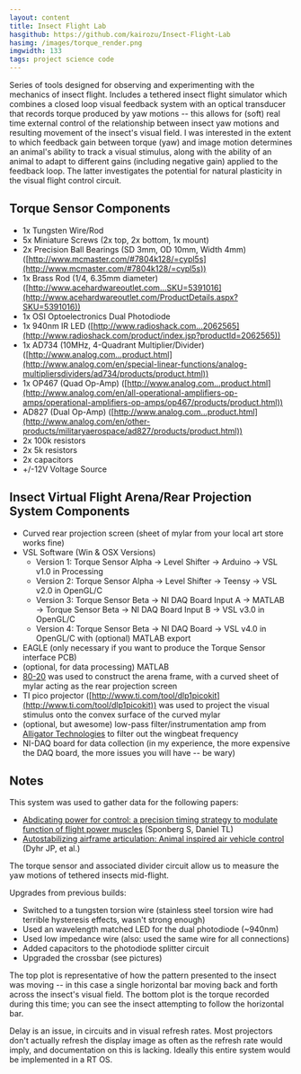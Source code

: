```yaml
---
layout: content
title: Insect Flight Lab
hasgithub: https://github.com/kairozu/Insect-Flight-Lab
hasimg: /images/torque_render.png
imgwidth: 133
tags: project science code
---
```

Series of tools designed for observing and experimenting with the mechanics of insect flight. Includes a tethered insect flight simulator which combines a closed loop visual feedback system with an optical transducer that records torque produced by yaw motions -- this allows for (soft) real time external control of the relationship between insect yaw motions and resulting movement of the insect's visual field. I was interested in the extent to which feedback gain between torque (yaw) and image motion determines an animal's ability to track a visual stimulus, along with the ability of an animal to adapt to different gains (including negative gain) applied to the feedback loop.  The latter investigates the potential for natural plasticity in the visual flight control circuit. 

## Torque Sensor Components
* 1x Tungsten Wire/Rod
* 5x Miniature Screws (2x top, 2x bottom, 1x mount)
* 2x Precision Ball Bearings (SD 3mm, OD 10mm, Width 4mm) ([http://www.mcmaster.com/#7804k128/=cypl5s](http://www.mcmaster.com/#7804k128/=cypl5s))
* 1x Brass Rod (1/4, 6.35mm diameter) ([http://www.acehardwareoutlet.com...SKU=5391016](http://www.acehardwareoutlet.com/ProductDetails.aspx?SKU=5391016))
* 1x OSI Optoelectronics Dual Photodiode
* 1x 940nm IR LED ([http://www.radioshack.com...2062565](http://www.radioshack.com/product/index.jsp?productId=2062565))
* 1x AD734 (10MHz, 4-Quadrant Multiplier/Divider) ([http://www.analog.com...product.html](http://www.analog.com/en/special-linear-functions/analog-multipliersdividers/ad734/products/product.html))
* 1x OP467 (Quad Op-Amp) ([http://www.analog.com...product.html](http://www.analog.com/en/all-operational-amplifiers-op-amps/operational-amplifiers-op-amps/op467/products/product.html))
* AD827 (Dual Op-Amp) ([http://www.analog.com...product.html](http://www.analog.com/en/other-products/militaryaerospace/ad827/products/product.html))
* 2x 100k resistors
* 2x 5k resistors
* 2x capacitors
* +/-12V Voltage Source

## Insect Virtual Flight Arena/Rear Projection System Components
* Curved rear projection screen (sheet of mylar from your local art store works fine)
* VSL Software (Win & OSX Versions)
	* Version 1: Torque Sensor Alpha &rarr; Level Shifter &rarr; Arduino &rarr; VSL v1.0 in Processing
	* Version 2: Torque Sensor Alpha &rarr; Level Shifter &rarr; Teensy &rarr; VSL v2.0 in OpenGL/C
	* Version 3: Torque Sensor Beta &rarr; NI DAQ Board Input A &rarr; MATLAB &rarr; Torque Sensor Beta &rarr; NI DAQ Board Input B &rarr; VSL v3.0 in OpenGL/C
	* Version 4: Torque Sensor Beta &rarr; NI DAQ Board &rarr; VSL v4.0 in OpenGL/C with (optional) MATLAB export
* EAGLE (only necessary if you want to produce the Torque Sensor interface PCB)
* (optional, for data processing) MATLAB
* [80-20](http://www.8020.net/) was used to construct the arena frame, with a curved sheet of mylar acting as the rear projection screen
* TI pico projector ([http://www.ti.com/tool/dlp1picokit](http://www.ti.com/tool/dlp1picokit)) was used to project the visual stimulus onto the convex surface of the curved mylar
* (optional, but awesome) low-pass filter/instrumentation amp from [Alligator Technologies]( http://www.alligatortech.com/USBPGF-S1_USB_programmable_instrumentation_amplifier_low_pass_anti_alias_filter.htm) to filter out the wingbeat frequency
* NI-DAQ board for data collection (in my experience, the more expensive the DAQ board, the more issues you will have -- be wary)

<div class="flexBox">
	<a href="/images/torquearena.png"><div class="innerImg" style="background-image: url('/images/torquearena.png');"></div></a>
	<a href="/images/testing_torque.jpg"><div class="innerImg" style="background-image: url('/images/testing_torque.jpg');"></div></a>
</div>

## Notes
This system was used to gather data for the following papers:
 
* [Abdicating power for control: a precision timing strategy to modulate function of flight power muscles](/images/abdicating.pdf) (Sponberg S, Daniel TL)
* [Autostabilizing airframe articulation: Animal inspired air vehicle control](/images/autostabilizing.pdf) (Dyhr JP, et al.)

<div class="flexBox">
	<a href=""><div class="innerImg" style="background-image: url('/images/torque2.0.png');"></div></a>
	<a href=""><div class="innerImg" style="background-image: url('/images/torque2.0board.png');"></div></a>
</div>

The torque sensor and associated divider circuit allow us to measure the yaw motions of tethered insects mid-flight. 

Upgrades from previous builds:

* Switched to a tungsten torsion wire (stainless steel torsion wire had terrible hysteresis effects, wasn't strong enough)
* Used an wavelength matched LED for the dual photodiode (~940nm)
* Used low impedance wire (also: used the same wire for all connections)
* Added capacitors to the photodiode splitter circuit
* Upgraded the crossbar (see pictures)

<a href="/images/torqueTest_sinusoidalGrating2Hz.png">
<div class="innerImg" style="background-image: url('/images/torqueTest_sinusoidalGrating2Hz.png');"></div>
</a>

The top plot is representative of how the pattern presented to the insect was moving -- in this case a single horizontal bar moving back and forth across the insect's visual field. The bottom plot is the torque recorded during this time; you can see the insect attempting to follow the horizontal bar. 
	
Delay is an issue, in circuits and in visual refresh rates. Most projectors don't actually refresh the display image as often as the refresh rate would imply, and documentation on this is lacking. Ideally this entire system would be implemented in a RT OS.

